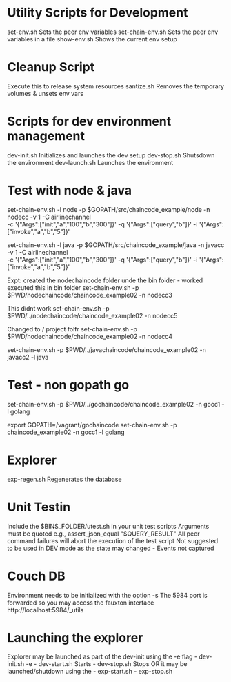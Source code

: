 
Utility Scripts for Development
===============================
set-env.sh              Sets the peer env variables
set-chain-env.sh        Sets the peer env variables in a file
show-env.sh             Shows the current env setup

Cleanup Script
==============
Execute this to release system resources 
santize.sh              Removes the temporary volumes & unsets env vars

Scripts for dev environment management
======================================
dev-init.sh             Initializes and launches the dev setup
dev-stop.sh             Shutsdown the environment
dev-launch.sh           Launches the environment

Test with node & java
=====================
set-chain-env.sh   -l node -p $GOPATH/src/chaincode_example/node -n nodecc -v 1 -C airlinechannel \
                   -c '{"Args":["init","a","100","b","300"]}' -q '{"Args":["query","b"]}' -i  '{"Args":["invoke","a","b","5"]}'

set-chain-env.sh   -l java -p $GOPATH/src/chaincode_example/java -n javacc -v 1 -C airlinechannel \
                   -c '{"Args":["init","a","100","b","300"]}' -q '{"Args":["query","b"]}' -i  '{"Args":["invoke","a","b","5"]}'


Expt:
created the nodechaincode folder unde the bin folder - worked
executed this in bin folder
set-chain-env.sh -p $PWD/nodechaincode/chaincode_example02 -n nodecc3

This didnt work
set-chain-env.sh -p $PWD/../nodechaincode/chaincode_example02 -n nodecc5

Changed to / project folfr
set-chain-env.sh -p $PWD/nodechaincode/chaincode_example02 -n nodecc4

set-chain-env.sh -p $PWD/../javachaincode/chaincode_example02 -n javacc2 -l java

Test - non gopath go
====================
set-chain-env.sh -p $PWD/../gochaincode/chaincode_example02 -n gocc1 -l golang

export GOPATH=/vagrant/gochaincode
set-chain-env.sh -p chaincode_example02 -n gocc1 -l golang

Explorer
========
exp-regen.sh        Regenerates the database

Unit Testin
===========
Include the $BINS_FOLDER/utest.sh in your unit test scripts
Arguments must be quoted e.g., assert_json_equal "$QUERY_RESULT" 
All peer command failures will abort the execution of the test script
Not suggested to be used in DEV mode as the state may changed - 
Events not captured

Couch DB
========
Environment needs to be initialized with the option -s 
The 5984 port is forwarded so you may access the fauxton interface
http://localhost:5984/_utils

Launching the explorer
======================
Explorer may be launched as part of the dev-init using the -e flag
    - dev-init.sh -e
    - dev-start.sh      Starts 
    - dev-stop.sh       Stops
OR it may be launched/shutdown using the 
    - exp-start.sh
    - exp-stop.sh